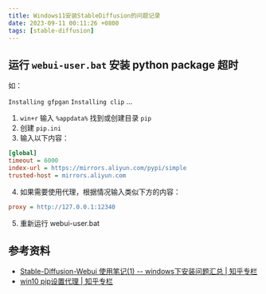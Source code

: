 ```yaml
---
title: Windows11安装StableDiffusion的问题记录
date: 2023-09-11 00:11:26 +0800
tags: [stable-diffusion]
---
```


## 运行 `webui-user.bat` 安装 python package 超时

如：

`Installing gfpgan`
`Installing clip`
...

1. `win+r` 输入 `%appdata%` 找到或创建目录 `pip`
2. 创建 `pip.ini`
3. 输入以下内容：

```ini
[global]
timeout = 6000
index-url = https://mirrors.aliyun.com/pypi/simple
trusted-host = mirrors.aliyun.com
```

4. 如果需要使用代理，根据情况输入类似下方的内容：

```ini
proxy = http://127.0.0.1:12340
```

5. 重新运行 webui-user.bat

## 参考资料

* [Stable-Diffusion-Webui 使用笔记(1) -- windows下安装问题汇总 | 知乎专栏](https://zhuanlan.zhihu.com/p/631381743)
* [win10 pip设置代理  | 知乎专栏](https://zhuanlan.zhihu.com/p/110945788)

